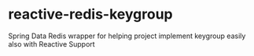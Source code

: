 # reactive-redis-keygroup
Spring Data Redis wrapper for helping project implement keygroup easily also with Reactive Support

